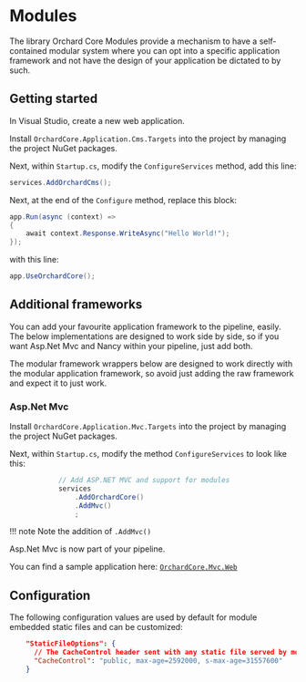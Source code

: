 # Modules

The library Orchard Core Modules provide a mechanism to have a self-contained modular system where you can opt into a specific application framework and not have the design of your application be dictated to by such.

## Getting started

In Visual Studio, create a new web application.

Install `OrchardCore.Application.Cms.Targets` into the project by managing the project NuGet packages.

Next, within `Startup.cs`, modify the `ConfigureServices` method, add this line:

```csharp
services.AddOrchardCms();
```

Next, at the end of the `Configure` method, replace this block:

```csharp
app.Run(async (context) =>
{
    await context.Response.WriteAsync("Hello World!");
});
```

with this line:

```csharp
app.UseOrchardCore();
```

## Additional frameworks

You can add your favourite application framework to the pipeline, easily. The below implementations are designed to work side by side, so if you want Asp.Net Mvc and Nancy within your pipeline, just add both.

The modular framework wrappers below are designed to work directly with the modular application framework, so avoid just adding the raw framework and expect it to just work.

### Asp.Net Mvc

Install `OrchardCore.Application.Mvc.Targets` into the project by managing the project NuGet packages.

Next, within `Startup.cs`, modify the method `ConfigureServices` to look like this:

```csharp
            // Add ASP.NET MVC and support for modules
            services
                .AddOrchardCore()
                .AddMvc()
                ;
```

!!! note
    Note the addition of `.AddMvc()`

Asp.Net Mvc is now part of your pipeline.

You can find a sample application here: [`OrchardCore.Mvc.Web`](../../../../OrchardCore.Mvc.Web/Startup.cs)

## Configuration

The following configuration values are used by default for module embedded static files and can be customized:

```json
    "StaticFileOptions": {
      // The CacheControl header sent with any static file served by modules
      "CacheControl": "public, max-age=2592000, s-max-age=31557600"
    }
```

